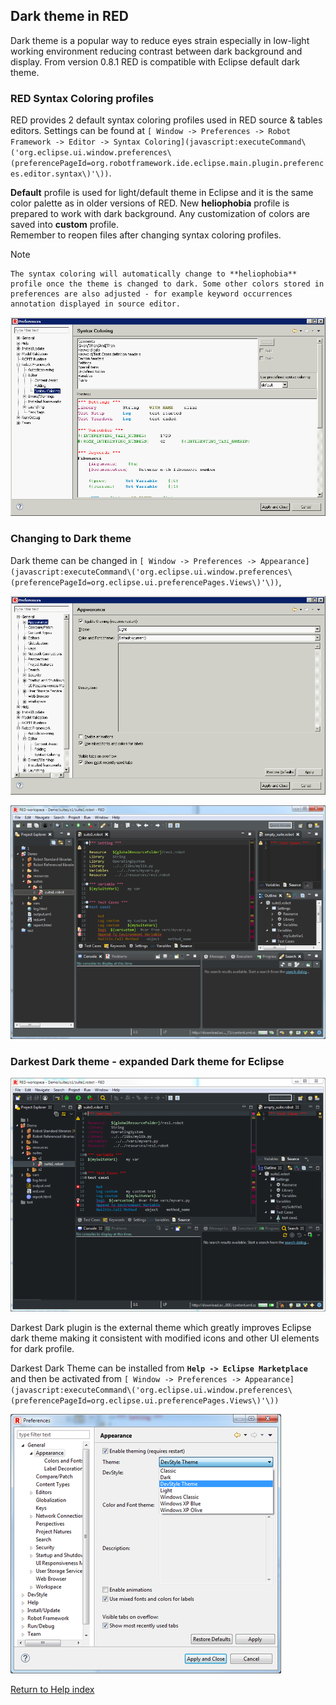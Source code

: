 ## Dark theme in RED

Dark theme is a popular way to reduce eyes strain especially in low-light
working environment reducing contrast between dark background and display.
From version 0.8.1 RED is compatible with Eclipse default dark theme.

### RED Syntax Coloring profiles

RED provides 2 default syntax coloring profiles used in RED source & tables
editors. Settings can be found at `[ Window -> Preferences -> Robot Framework
-> Editor -> Syntax
Coloring](javascript:executeCommand\('org.eclipse.ui.window.preferences\(preferencePageId=org.robotframework.ide.eclipse.main.plugin.preferences.editor.syntax\)'\))`.

**Default** profile is used for light/default theme in Eclipse and it is the
same color palette as in older versions of RED. New **heliophobia** profile is
prepared to work with dark background. Any customization of colors are saved
into **custom** profile.  
Remember to reopen files after changing syntax coloring profiles.

Note

    The syntax coloring will automatically change to **heliophobia** profile once the theme is changed to dark. Some other colors stored in preferences are also adjusted - for example keyword occurrences annotation displayed in source editor.
  
![](dark_theme/robot-color-profiles.png)

### Changing to Dark theme

Dark theme can be changed in `[ Window -> Preferences ->
Appearance](javascript:executeCommand\('org.eclipse.ui.window.preferences\(preferencePageId=org.eclipse.ui.preferencePages.Views\)'\))`,

![](dark_theme/apperence-dark.png)

![](dark_theme/red-dark.png)

### Darkest Dark theme - expanded Dark theme for Eclipse

![](dark_theme/darkest-dark.png)

Darkest Dark plugin is the external theme which greatly improves Eclipse dark
theme making it consistent with modified icons and other UI elements for dark
profile.

Darkest Dark Theme can be installed from **`Help -> Eclipse Marketplace`** and
then be activated from `[ Window -> Preferences ->
Appearance](javascript:executeCommand\('org.eclipse.ui.window.preferences\(preferencePageId=org.eclipse.ui.preferencePages.Views\)'\))`

![](dark_theme/apperence-darkest-dark.png)

[Return to Help index](http://nokia.github.io/RED/help/)
